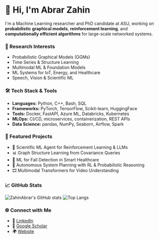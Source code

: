 # 👋 Hi, I'm Abrar Zahin

I'm a Machine Learning researcher and PhD candidate at ASU, working on **probabilistic graphical models**, **reinforcement learning**, and **computationally efficient algorithms** for large-scale networked systems.

### 🔬 Research Interests
- Probabilistic Graphical Models (GGMs)
- Time Series & Structure Learning
- Multimodal ML & Foundation Models
- ML Systems for IoT, Energy, and Healthcare
- Speech, Vision & Scientific ML

### 🛠️ Tech Stack & Tools
- **Languages:** Python, C++, Bash, SQL  
- **Frameworks:** PyTorch, TensorFlow, Scikit-learn, HuggingFace  
- **Tools:** Docker, FastAPI, Azure ML, Databricks, Kubernetes  
- **MLOps:** CI/CD, microservices, containerization, REST APIs  
- **Data Science:** pandas, NumPy, Seaborn, Airflow, Spark

### 🧠 Featured Projects
- 🧪 Scientific ML Agent for Reinforcement Learning & LLMs  
- 📊 Graph Structure Learning from Covariance Queries  
- 🏥 ML for Fall Detection in Smart Healthcare  
- 🤖 Autonomous System Planning with RL & Probabilistic Reasoning  
- 🎞️ Multimodal Transformers for Video Understanding

### 📈 GitHub Stats
![ZahinAbrar's GitHub stats](https://github-readme-stats.vercel.app/api?username=ZahinAbrar&show_icons=true&theme=radical)
![Top Langs](https://github-readme-stats.vercel.app/api/top-langs/?username=ZahinAbrar&layout=compact)

### 🌐 Connect with Me
- 🔗 [LinkedIn](https://www.linkedin.com/in/abrar-zahin-a293668b)
- 📝 [Google Scholar](https://scholar.google.com)
- 🌍 [Website](https://zahinabrar.github.io) <!-- Replace with real link -->
